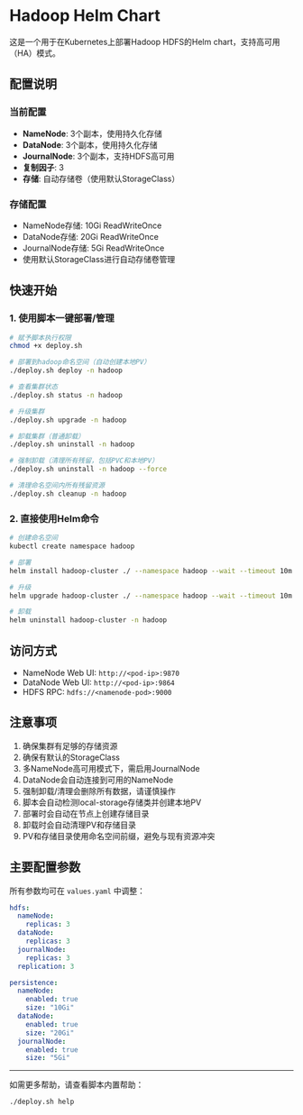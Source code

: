 # Hadoop Helm Chart

这是一个用于在Kubernetes上部署Hadoop HDFS的Helm chart，支持高可用（HA）模式。

## 配置说明

### 当前配置
- **NameNode**: 3个副本，使用持久化存储
- **DataNode**: 3个副本，使用持久化存储
- **JournalNode**: 3个副本，支持HDFS高可用
- **复制因子**: 3
- **存储**: 自动存储卷（使用默认StorageClass）

### 存储配置
- NameNode存储: 10Gi ReadWriteOnce
- DataNode存储: 20Gi ReadWriteOnce
- JournalNode存储: 5Gi ReadWriteOnce
- 使用默认StorageClass进行自动存储卷管理

## 快速开始

### 1. 使用脚本一键部署/管理

```bash
# 赋予脚本执行权限
chmod +x deploy.sh

# 部署到hadoop命名空间（自动创建本地PV）
./deploy.sh deploy -n hadoop

# 查看集群状态
./deploy.sh status -n hadoop

# 升级集群
./deploy.sh upgrade -n hadoop

# 卸载集群（普通卸载）
./deploy.sh uninstall -n hadoop

# 强制卸载（清理所有残留，包括PVC和本地PV）
./deploy.sh uninstall -n hadoop --force

# 清理命名空间内所有残留资源
./deploy.sh cleanup -n hadoop
```

### 2. 直接使用Helm命令

```bash
# 创建命名空间
kubectl create namespace hadoop

# 部署
helm install hadoop-cluster ./ --namespace hadoop --wait --timeout 10m

# 升级
helm upgrade hadoop-cluster ./ --namespace hadoop --wait --timeout 10m

# 卸载
helm uninstall hadoop-cluster -n hadoop
```

## 访问方式
- NameNode Web UI: `http://<pod-ip>:9870`
- DataNode Web UI: `http://<pod-ip>:9864`
- HDFS RPC: `hdfs://<namenode-pod>:9000`

## 注意事项
1. 确保集群有足够的存储资源
2. 确保有默认的StorageClass
3. 多NameNode高可用模式下，需启用JournalNode
4. DataNode会自动连接到可用的NameNode
5. 强制卸载/清理会删除所有数据，请谨慎操作
6. 脚本会自动检测local-storage存储类并创建本地PV
7. 部署时会自动在节点上创建存储目录
8. 卸载时会自动清理PV和存储目录
9. PV和存储目录使用命名空间前缀，避免与现有资源冲突

## 主要配置参数

所有参数均可在 `values.yaml` 中调整：

```yaml
hdfs:
  nameNode:
    replicas: 3
  dataNode:
    replicas: 3
  journalNode:
    replicas: 3
  replication: 3

persistence:
  nameNode:
    enabled: true
    size: "10Gi"
  dataNode:
    enabled: true
    size: "20Gi"
  journalNode:
    enabled: true
    size: "5Gi"
```

---
如需更多帮助，请查看脚本内置帮助：

```bash
./deploy.sh help
```

